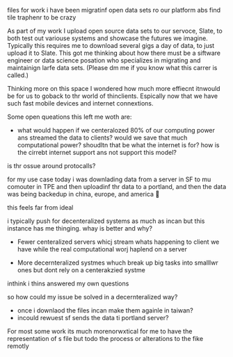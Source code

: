 files for work i have been migratinf open data sets ro our platform abs find tile traphenr to be crazy 

As part of my work I upload open source data sets to our servoce, Slate, to both test out variouse systems and showcase the futures we imagine. Typically this requires me to download several gigs a day of data, to just upload it to Slate. This got me thinking about how there must be a siftware engineer or data science posation who specializes in migrating and maintainign larfe data sets. (Please dm me if you know what this carrer is called.)

Thinking more on this space I wondered how much more effiecnt itnwould be for us to goback to thr world of thinclients. Espically now that we have such fast mobile devices and internet connextions. 


Some open queations this left me woth are:
- what would happen if we centeralozed 80% of our computing power ans streamed the data to clients? would we save that much computational power? shoudltn that be what the internet is for? how is the cirrebt internet support ans not support this model?

is thr ossue around protocalls?

for my use case today i was downlading data from a server in SF to mu comouter in TPE and then uploadinf thr data to a portland, and then the data was being backedup in china, europe, and america 🤭 

this feels far from ideal

i typically push for decenteralized systems as much as incan but this instance has me thinging. whay is better and why?

- Fewer centeralized servers whicj stream whats happening to client we have while the real computational worj haplend on a server 

- More decernteralized systmes whuch break up big tasks into smalllwr ones but dont rely on a centerakzied systme 

inthink i thins answered my own questions


so how could my issue be solved in a decernteralized way?

- once i downlaod the files incan make them againle in taiwan?
- incould rewuest sf sends the data ti portland server?




For most some work its much morenorwxtical for me to have the representation of s file but todo the process or alterations to the fike remotly  